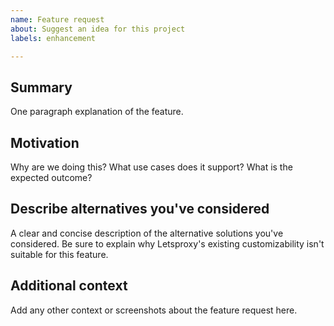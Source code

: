 ```yaml
---
name: Feature request
about: Suggest an idea for this project
labels: enhancement

---
```


<!--

Have you read Letsproxy's Code of Conduct? By filing an Issue, you are expected to comply with it, including treating everyone with respect: https://github.com/rmamba/letsproxy/blob/master/CODE_OF_CONDUCT.md

-->

## Summary

One paragraph explanation of the feature.

## Motivation

Why are we doing this? What use cases does it support? What is the expected outcome?

## Describe alternatives you've considered

A clear and concise description of the alternative solutions you've considered. Be sure to explain why Letsproxy's existing customizability isn't suitable for this feature.

## Additional context

Add any other context or screenshots about the feature request here.
